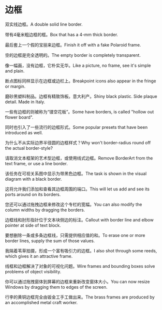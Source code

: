 # 边框

<p><span class="chinese">双实线边框。</span><span class="english">A double solid line border.</span></p>

<p><span class="chinese">带有4毫米粗边框的框。</span><span class="english">Box that has a 4-mm thick border.</span></p>

<p><span class="chinese">最后套上一个假的宝丽来边框。</span><span class="english">Finish it off with a fake Polaroid frame.</span></p>

<p><span class="chinese">空的边框是完全透明的。</span><span class="english">The empty border is completely transparent.</span></p>

<p><span class="chinese">像一幅画，没有边框，它朴实无华。</span><span class="english">Like a picture, no frame, see it's simple and plain.</span></p>

<p><span class="chinese">断点图标同样显示在边框或边栏上。</span><span class="english">Breakpoint icons also appear in the fringe or margin.</span></p>

<p><span class="chinese">磨砂黑塑料制品。边框有精致饰板。意大利产。</span><span class="english">Shiny black plastic. Side plaque detail. Made in Italy.</span></p>

<p><span class="chinese">一些有边框的则被称为“镂空花板”。</span><span class="english">Some have borders, is called "hollow out flower board".</span></p>

<p><span class="chinese">同时也引入了一些流行的边框形式。</span><span class="english">Some popular presets that have been introduced as well.</span></p>

<p><span class="chinese">为什么不从实际边界半径圆的边框样式？</span><span class="english">Why won't border-radius round off the actual border-style?</span></p>

<p><span class="chinese">请取消文本框架的艺术型边框，或使用线式边框。</span><span class="english">Remove BorderArt from the text frame, or use a line border.</span></p>

<p><span class="chinese">该任务在可视关系图中显示为带黑色边框。</span><span class="english">The task is shown in the visual diagram with a black border.</span></p>

<p><span class="chinese">这将允许我们添加和查看其边框周围的端口。</span><span class="english">This will let us add and see its ports around on its borders.</span></p>

<p><span class="chinese">您还可以通过拖拽边框来修改这个专栏的宽幅。</span><span class="english">You can also modify the column widths by dragging the borders.</span></p>

<p><span class="chinese">边框线和肘形指针位于文本块侧边的标注。</span><span class="english">Callout with border line and elbow pointer at side of text block.</span></p>

<p><span class="chinese">要想删除一条或多条边框线，只需提供相应值的和。</span><span class="english">To erase one or more border lines, supply the sum of those values.</span></p>

<p><span class="chinese">我隔着苇草拍摄，形成一个富有吸引力的边框。</span><span class="english">I also shot through some reeds, which gives it an attractive frame.</span></p>

<p><span class="chinese">线框和边框解决了对象的可视化问题。</span><span class="english">Wire frames and bounding boxes solve problems of object visibility.</span></p>

<p><span class="chinese">你可以通过拖拽窗体到屏幕的边框来重新改变窗体大小。</span><span class="english">You can now resize Windows by dragging them to edges of the screen.</span></p>

<p><span class="chinese">行李的黄铜边框完全由钣金工手工做出来。</span><span class="english">The brass frames are produced by an accomplished metal craft worker.</span></p>

